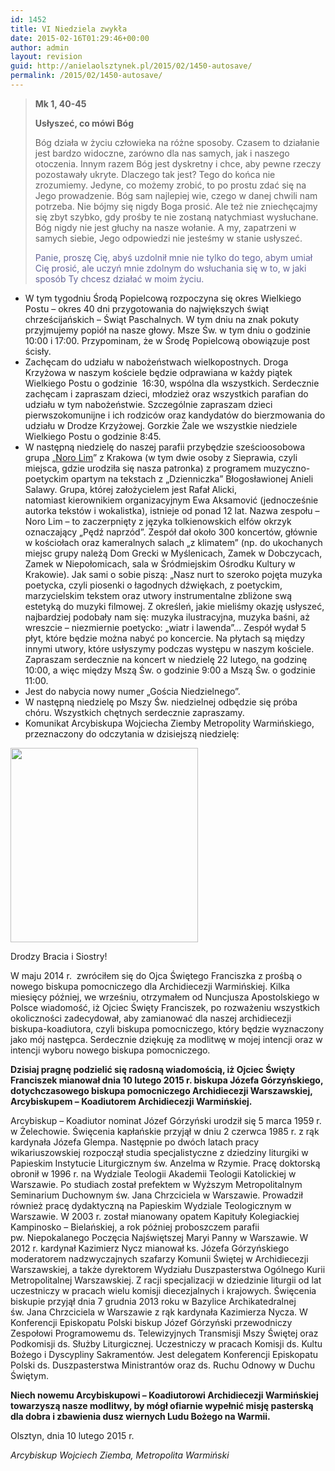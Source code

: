 ```yaml
---
id: 1452
title: VI Niedziela zwykła
date: 2015-02-16T01:29:46+00:00
author: admin
layout: revision
guid: http://anielaolsztynek.pl/2015/02/1450-autosave/
permalink: /2015/02/1450-autosave/
---
```

> **Mk 1, 40-45**
> 
> **Usłyszeć, co mówi Bóg**
> 
> Bóg działa w życiu człowieka na różne sposoby. Czasem to działanie jest bardzo widoczne, zarówno dla nas samych, jak i naszego otoczenia. Innym razem Bóg jest dyskretny i chce, aby pewne rzeczy pozostawały ukryte. Dlaczego tak jest? Tego do końca nie zrozumiemy. Jedyne, co możemy zrobić, to po prostu zdać się na Jego prowadzenie. Bóg sam najlepiej wie, czego w danej chwili nam potrzeba. Nie bójmy się nigdy Boga prosić. Ale też nie zniechęcajmy się zbyt szybko, gdy prośby te nie zostaną natychmiast wysłuchane. Bóg nigdy nie jest głuchy na nasze wołanie. A my, zapatrzeni w samych siebie, Jego odpowiedzi nie jesteśmy w stanie usłyszeć.
> 
> <span style="color: #666699;">Panie, proszę Cię, abyś uzdolnił mnie nie tylko do tego, abym umiał Cię prosić, ale uczyń mnie zdolnym do wsłuchania się w to, w jaki sposób Ty chcesz działać w moim życiu.</span>

  * W tym tygodniu Środą Popielcową rozpoczyna się okres Wielkiego Postu &#8211; okres 40 dni przygotowania do największych świąt chrześcijańskich &#8211; Świąt Paschalnych. W tym dniu na znak pokuty przyjmujemy popiół na nasze głowy. Msze Św. w tym dniu o godzinie 10:00 i 17:00. Przypominam, że w Środę Popielcową obowiązuje post ścisły.
  * Zachęcam do udziału w nabożeństwach wielkopostnych. Droga Krzyżowa w naszym kościele będzie odprawiana w każdy piątek Wielkiego Postu o godzinie  16:30, wspólna dla wszystkich. Serdecznie zachęcam i zapraszam dzieci, młodzież oraz wszystkich parafian do udziału w tym nabożeństwie. Szczególnie zapraszam dzieci pierwszokomunijne i ich rodziców oraz kandydatów do bierzmowania do udziału w Drodze Krzyżowej. Gorzkie Żale we wszystkie niedziele Wielkiego Postu o godzinie 8:45.
  * W następną niedzielę do naszej parafii przybędzie sześcioosobowa grupa &#8222;[Noro Lim](http://www.norolim.pl/StronaGlowna)&#8221; z Krakowa (w tym dwie osoby z Sieprawia, czyli miejsca, gdzie urodziła się nasza patronka) z programem muzyczno-poetyckim opartym na tekstach z &#8222;Dzienniczka&#8221; Błogosławionej Anieli Salawy. Grupa, której założycielem jest Rafał Alicki, natomiast kierownikiem organizacyjnym Ewa Aksamović (jednocześnie autorka tekstów i wokalistka), istnieje od ponad 12 lat. Nazwa zespołu &#8211; Noro Lim &#8211; to zaczerpnięty z języka tolkienowskich elfów okrzyk oznaczający „Pędź naprzód”. Zespół dał około 300 koncertów, głównie w kościołach oraz kameralnych salach &#8222;z klimatem&#8221; (np. do ukochanych miejsc grupy należą Dom Grecki w Myślenicach, Zamek w Dobczycach, Zamek w Niepołomicach, sala w Śródmiejskim Ośrodku Kultury w Krakowie). Jak sami o sobie piszą: &#8222;Nasz nurt to szeroko pojęta muzyka poetycka, czyli piosenki o łagodnych dźwiękach, z poetyckim, marzycielskim tekstem oraz utwory instrumentalne zbliżone swą estetyką do muzyki filmowej. Z określeń, jakie mieliśmy okazję usłyszeć, najbardziej podobały nam się: muzyka ilustracyjna, muzyka baśni, aż wreszcie &#8211; niezmiernie poetycko: &#8222;wiatr i lawenda&#8221;&#8230; Zespół wydał 5 płyt, które będzie można nabyć po koncercie. Na płytach są między innymi utwory, które usłyszymy podczas występu w naszym kościele. Zapraszam serdecznie na koncert w niedzielę 22 lutego, na godzinę 10:00, a więc między Mszą Św. o godzinie 9:00 a Mszą Św. o godzinie 11:00.
  * Jest do nabycia nowy numer &#8222;Gościa Niedzielnego&#8221;.
  * W następną niedzielę po Mszy Św. niedzielnej odbędzie się próba chóru. Wszystkich chętnych serdecznie zapraszamy.
  * Komunikat Arcybiskupa Wojciecha Ziemby Metropolity Warmińskiego, przeznaczony do odczytania w dzisiejszą niedzielę:

[](http://archwarmia.pl/aktualno-ci/2015/luty/j-e-biskup-jozef-gorzy-ski-arcybiskupem-koadiutorem-archidiecezji-warmi-skiej/)

<img src="http://archwarmia.pl/assets/bp-JG2.jpg" alt="" width="300" height="311" /> 

Drodzy Bracia i Siostry!

W maju 2014 r.  zwróciłem się do Ojca Świętego Franciszka z prośbą o nowego biskupa pomocniczego dla Archidiecezji Warmińskiej. Kilka miesięcy później, we wrześniu, otrzymałem od Nuncjusza Apostolskiego w Polsce wiadomość, iż Ojciec Święty Franciszek, po rozważeniu wszystkich okoliczności zadecydował, aby zamianować dla naszej archidiecezji biskupa-koadiutora, czyli biskupa pomocniczego, który będzie wyznaczony jako mój następca. Serdecznie dziękuję za modlitwę w mojej intencji oraz w intencji wyboru nowego biskupa pomocniczego.

**Dzisiaj pragnę podzielić się radosną wiadomością, iż Ojciec Święty Franciszek mianował dnia 10 lutego 2015 r. biskupa Józefa Górzyńskiego, dotychczasowego biskupa pomocniczego Archidiecezji Warszawskiej, Arcybiskupem – Koadiutorem Archidiecezji Warmińskiej.**

Arcybiskup – Koadiutor nominat Józef Górzyński urodził się 5 marca 1959 r. w Żelechowie. Święcenia kapłańskie przyjął w dniu 2 czerwca 1985 r. z rąk kardynała Józefa Glempa. Następnie po dwóch latach pracy wikariuszowskiej rozpoczął studia specjalistyczne z dziedziny liturgiki w Papieskim Instytucie Liturgicznym św. Anzelma w Rzymie. Pracę doktorską obronił w 1996 r. na Wydziale Teologii Akademii Teologii Katolickiej w Warszawie. Po studiach został prefektem w Wyższym Metropolitalnym Seminarium Duchownym św. Jana Chrzciciela w Warszawie. Prowadził również pracę dydaktyczną na Papieskim Wydziale Teologicznym w Warszawie. W 2003 r. został mianowany opatem Kapituły Kolegiackiej Kampinosko &#8211; Bielańskiej, a rok później proboszczem parafii pw. Niepokalanego Poczęcia Najświętszej Maryi Panny w Warszawie. W 2012 r. kardynał Kazimierz Nycz mianował ks. Józefa Górzyńskiego moderatorem nadzwyczajnych szafarzy Komunii Świętej w Archidiecezji Warszawskiej, a także dyrektorem Wydziału Duszpasterstwa Ogólnego Kurii Metropolitalnej Warszawskiej. Z racji specjalizacji w dziedzinie liturgii od lat uczestniczy w pracach wielu komisji diecezjalnych i krajowych. Święcenia biskupie przyjął dnia 7 grudnia 2013 roku w Bazylice Archikatedralnej św. Jana Chrzciciela w Warszawie z rąk kardynała Kazimierza Nycza. W Konferencji Episkopatu Polski biskup Józef Górzyński przewodniczy Zespołowi Programowemu ds. Telewizyjnych Transmisji Mszy Świętej oraz Podkomisji ds. Służby Liturgicznej. Uczestniczy w pracach Komisji ds. Kultu Bożego i Dyscypliny Sakramentów. Jest delegatem Konferencji Episkopatu Polski ds. Duszpasterstwa Ministrantów oraz ds. Ruchu Odnowy w Duchu Świętym.

**Niech nowemu Arcybiskupowi &#8211; Koadiutorowi Archidiecezji Warmińskiej towarzyszą nasze modlitwy, by mógł ofiarnie wypełnić misję pasterską dla dobra i zbawienia dusz wiernych Ludu Bożego na Warmii.**

Olsztyn, dnia 10 lutego 2015 r.

_Arcybiskup_ _Wojciech Ziemba, Metropolita Warmiński_